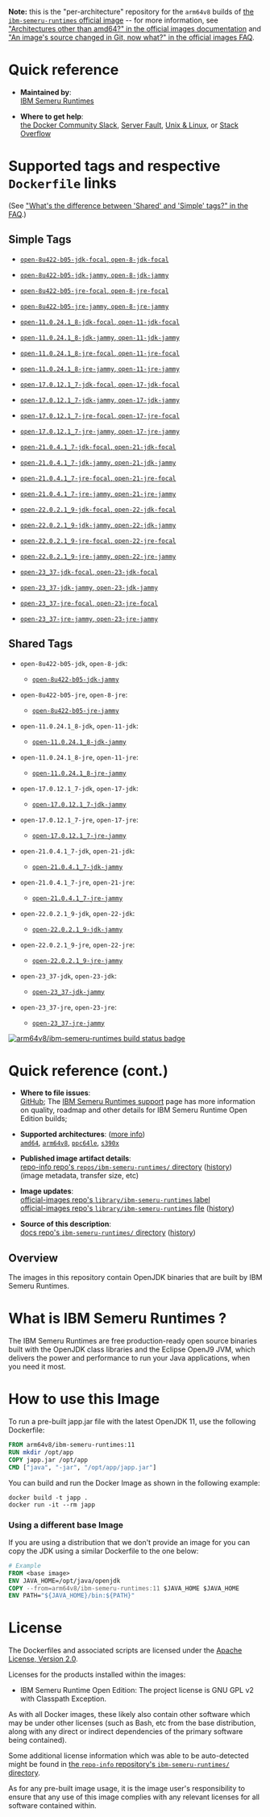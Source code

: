 <!--

********************************************************************************

WARNING:

    DO NOT EDIT "ibm-semeru-runtimes/README.md"

    IT IS AUTO-GENERATED

    (from the other files in "ibm-semeru-runtimes/" combined with a set of templates)

********************************************************************************

-->

**Note:** this is the "per-architecture" repository for the `arm64v8` builds of [the `ibm-semeru-runtimes` official image](https://hub.docker.com/_/ibm-semeru-runtimes) -- for more information, see ["Architectures other than amd64?" in the official images documentation](https://github.com/docker-library/official-images#architectures-other-than-amd64) and ["An image's source changed in Git, now what?" in the official images FAQ](https://github.com/docker-library/faq#an-images-source-changed-in-git-now-what).

# Quick reference

-	**Maintained by**:  
	[IBM Semeru Runtimes](https://github.com/ibmruntimes/semeru-containers)

-	**Where to get help**:  
	[the Docker Community Slack](https://dockr.ly/comm-slack), [Server Fault](https://serverfault.com/help/on-topic), [Unix & Linux](https://unix.stackexchange.com/help/on-topic), or [Stack Overflow](https://stackoverflow.com/help/on-topic)

# Supported tags and respective `Dockerfile` links

(See ["What's the difference between 'Shared' and 'Simple' tags?" in the FAQ](https://github.com/docker-library/faq#whats-the-difference-between-shared-and-simple-tags).)

## Simple Tags

-	[`open-8u422-b05-jdk-focal`, `open-8-jdk-focal`](https://github.com/ibmruntimes/semeru-containers/blob/1212e4fe213cb5b4c65eb260ccbbc40a7eadfb5d/8/jdk/ubuntu/focal/Dockerfile.open.releases.full)

-	[`open-8u422-b05-jdk-jammy`, `open-8-jdk-jammy`](https://github.com/ibmruntimes/semeru-containers/blob/1212e4fe213cb5b4c65eb260ccbbc40a7eadfb5d/8/jdk/ubuntu/jammy/Dockerfile.open.releases.full)

-	[`open-8u422-b05-jre-focal`, `open-8-jre-focal`](https://github.com/ibmruntimes/semeru-containers/blob/1212e4fe213cb5b4c65eb260ccbbc40a7eadfb5d/8/jre/ubuntu/focal/Dockerfile.open.releases.full)

-	[`open-8u422-b05-jre-jammy`, `open-8-jre-jammy`](https://github.com/ibmruntimes/semeru-containers/blob/1212e4fe213cb5b4c65eb260ccbbc40a7eadfb5d/8/jre/ubuntu/jammy/Dockerfile.open.releases.full)

-	[`open-11.0.24.1_8-jdk-focal`, `open-11-jdk-focal`](https://github.com/ibmruntimes/semeru-containers/blob/1212e4fe213cb5b4c65eb260ccbbc40a7eadfb5d/11/jdk/ubuntu/focal/Dockerfile.open.releases.full)

-	[`open-11.0.24.1_8-jdk-jammy`, `open-11-jdk-jammy`](https://github.com/ibmruntimes/semeru-containers/blob/1212e4fe213cb5b4c65eb260ccbbc40a7eadfb5d/11/jdk/ubuntu/jammy/Dockerfile.open.releases.full)

-	[`open-11.0.24.1_8-jre-focal`, `open-11-jre-focal`](https://github.com/ibmruntimes/semeru-containers/blob/1212e4fe213cb5b4c65eb260ccbbc40a7eadfb5d/11/jre/ubuntu/focal/Dockerfile.open.releases.full)

-	[`open-11.0.24.1_8-jre-jammy`, `open-11-jre-jammy`](https://github.com/ibmruntimes/semeru-containers/blob/1212e4fe213cb5b4c65eb260ccbbc40a7eadfb5d/11/jre/ubuntu/jammy/Dockerfile.open.releases.full)

-	[`open-17.0.12.1_7-jdk-focal`, `open-17-jdk-focal`](https://github.com/ibmruntimes/semeru-containers/blob/1212e4fe213cb5b4c65eb260ccbbc40a7eadfb5d/17/jdk/ubuntu/focal/Dockerfile.open.releases.full)

-	[`open-17.0.12.1_7-jdk-jammy`, `open-17-jdk-jammy`](https://github.com/ibmruntimes/semeru-containers/blob/1212e4fe213cb5b4c65eb260ccbbc40a7eadfb5d/17/jdk/ubuntu/jammy/Dockerfile.open.releases.full)

-	[`open-17.0.12.1_7-jre-focal`, `open-17-jre-focal`](https://github.com/ibmruntimes/semeru-containers/blob/1212e4fe213cb5b4c65eb260ccbbc40a7eadfb5d/17/jre/ubuntu/focal/Dockerfile.open.releases.full)

-	[`open-17.0.12.1_7-jre-jammy`, `open-17-jre-jammy`](https://github.com/ibmruntimes/semeru-containers/blob/1212e4fe213cb5b4c65eb260ccbbc40a7eadfb5d/17/jre/ubuntu/jammy/Dockerfile.open.releases.full)

-	[`open-21.0.4.1_7-jdk-focal`, `open-21-jdk-focal`](https://github.com/ibmruntimes/semeru-containers/blob/1212e4fe213cb5b4c65eb260ccbbc40a7eadfb5d/21/jdk/ubuntu/focal/Dockerfile.open.releases.full)

-	[`open-21.0.4.1_7-jdk-jammy`, `open-21-jdk-jammy`](https://github.com/ibmruntimes/semeru-containers/blob/1212e4fe213cb5b4c65eb260ccbbc40a7eadfb5d/21/jdk/ubuntu/jammy/Dockerfile.open.releases.full)

-	[`open-21.0.4.1_7-jre-focal`, `open-21-jre-focal`](https://github.com/ibmruntimes/semeru-containers/blob/1212e4fe213cb5b4c65eb260ccbbc40a7eadfb5d/21/jre/ubuntu/focal/Dockerfile.open.releases.full)

-	[`open-21.0.4.1_7-jre-jammy`, `open-21-jre-jammy`](https://github.com/ibmruntimes/semeru-containers/blob/1212e4fe213cb5b4c65eb260ccbbc40a7eadfb5d/21/jre/ubuntu/jammy/Dockerfile.open.releases.full)

-	[`open-22.0.2.1_9-jdk-focal`, `open-22-jdk-focal`](https://github.com/ibmruntimes/semeru-containers/blob/1212e4fe213cb5b4c65eb260ccbbc40a7eadfb5d/22/jdk/ubuntu/focal/Dockerfile.open.releases.full)

-	[`open-22.0.2.1_9-jdk-jammy`, `open-22-jdk-jammy`](https://github.com/ibmruntimes/semeru-containers/blob/1212e4fe213cb5b4c65eb260ccbbc40a7eadfb5d/22/jdk/ubuntu/jammy/Dockerfile.open.releases.full)

-	[`open-22.0.2.1_9-jre-focal`, `open-22-jre-focal`](https://github.com/ibmruntimes/semeru-containers/blob/1212e4fe213cb5b4c65eb260ccbbc40a7eadfb5d/22/jre/ubuntu/focal/Dockerfile.open.releases.full)

-	[`open-22.0.2.1_9-jre-jammy`, `open-22-jre-jammy`](https://github.com/ibmruntimes/semeru-containers/blob/1212e4fe213cb5b4c65eb260ccbbc40a7eadfb5d/22/jre/ubuntu/jammy/Dockerfile.open.releases.full)

-	[`open-23_37-jdk-focal`, `open-23-jdk-focal`](https://github.com/ibmruntimes/semeru-containers/blob/1212e4fe213cb5b4c65eb260ccbbc40a7eadfb5d/23/jdk/ubuntu/focal/Dockerfile.open.releases.full)

-	[`open-23_37-jdk-jammy`, `open-23-jdk-jammy`](https://github.com/ibmruntimes/semeru-containers/blob/1212e4fe213cb5b4c65eb260ccbbc40a7eadfb5d/23/jdk/ubuntu/jammy/Dockerfile.open.releases.full)

-	[`open-23_37-jre-focal`, `open-23-jre-focal`](https://github.com/ibmruntimes/semeru-containers/blob/1212e4fe213cb5b4c65eb260ccbbc40a7eadfb5d/23/jre/ubuntu/focal/Dockerfile.open.releases.full)

-	[`open-23_37-jre-jammy`, `open-23-jre-jammy`](https://github.com/ibmruntimes/semeru-containers/blob/1212e4fe213cb5b4c65eb260ccbbc40a7eadfb5d/23/jre/ubuntu/jammy/Dockerfile.open.releases.full)

## Shared Tags

-	`open-8u422-b05-jdk`, `open-8-jdk`:

	-	[`open-8u422-b05-jdk-jammy`](https://github.com/ibmruntimes/semeru-containers/blob/1212e4fe213cb5b4c65eb260ccbbc40a7eadfb5d/8/jdk/ubuntu/jammy/Dockerfile.open.releases.full)

-	`open-8u422-b05-jre`, `open-8-jre`:

	-	[`open-8u422-b05-jre-jammy`](https://github.com/ibmruntimes/semeru-containers/blob/1212e4fe213cb5b4c65eb260ccbbc40a7eadfb5d/8/jre/ubuntu/jammy/Dockerfile.open.releases.full)

-	`open-11.0.24.1_8-jdk`, `open-11-jdk`:

	-	[`open-11.0.24.1_8-jdk-jammy`](https://github.com/ibmruntimes/semeru-containers/blob/1212e4fe213cb5b4c65eb260ccbbc40a7eadfb5d/11/jdk/ubuntu/jammy/Dockerfile.open.releases.full)

-	`open-11.0.24.1_8-jre`, `open-11-jre`:

	-	[`open-11.0.24.1_8-jre-jammy`](https://github.com/ibmruntimes/semeru-containers/blob/1212e4fe213cb5b4c65eb260ccbbc40a7eadfb5d/11/jre/ubuntu/jammy/Dockerfile.open.releases.full)

-	`open-17.0.12.1_7-jdk`, `open-17-jdk`:

	-	[`open-17.0.12.1_7-jdk-jammy`](https://github.com/ibmruntimes/semeru-containers/blob/1212e4fe213cb5b4c65eb260ccbbc40a7eadfb5d/17/jdk/ubuntu/jammy/Dockerfile.open.releases.full)

-	`open-17.0.12.1_7-jre`, `open-17-jre`:

	-	[`open-17.0.12.1_7-jre-jammy`](https://github.com/ibmruntimes/semeru-containers/blob/1212e4fe213cb5b4c65eb260ccbbc40a7eadfb5d/17/jre/ubuntu/jammy/Dockerfile.open.releases.full)

-	`open-21.0.4.1_7-jdk`, `open-21-jdk`:

	-	[`open-21.0.4.1_7-jdk-jammy`](https://github.com/ibmruntimes/semeru-containers/blob/1212e4fe213cb5b4c65eb260ccbbc40a7eadfb5d/21/jdk/ubuntu/jammy/Dockerfile.open.releases.full)

-	`open-21.0.4.1_7-jre`, `open-21-jre`:

	-	[`open-21.0.4.1_7-jre-jammy`](https://github.com/ibmruntimes/semeru-containers/blob/1212e4fe213cb5b4c65eb260ccbbc40a7eadfb5d/21/jre/ubuntu/jammy/Dockerfile.open.releases.full)

-	`open-22.0.2.1_9-jdk`, `open-22-jdk`:

	-	[`open-22.0.2.1_9-jdk-jammy`](https://github.com/ibmruntimes/semeru-containers/blob/1212e4fe213cb5b4c65eb260ccbbc40a7eadfb5d/22/jdk/ubuntu/jammy/Dockerfile.open.releases.full)

-	`open-22.0.2.1_9-jre`, `open-22-jre`:

	-	[`open-22.0.2.1_9-jre-jammy`](https://github.com/ibmruntimes/semeru-containers/blob/1212e4fe213cb5b4c65eb260ccbbc40a7eadfb5d/22/jre/ubuntu/jammy/Dockerfile.open.releases.full)

-	`open-23_37-jdk`, `open-23-jdk`:

	-	[`open-23_37-jdk-jammy`](https://github.com/ibmruntimes/semeru-containers/blob/1212e4fe213cb5b4c65eb260ccbbc40a7eadfb5d/23/jdk/ubuntu/jammy/Dockerfile.open.releases.full)

-	`open-23_37-jre`, `open-23-jre`:

	-	[`open-23_37-jre-jammy`](https://github.com/ibmruntimes/semeru-containers/blob/1212e4fe213cb5b4c65eb260ccbbc40a7eadfb5d/23/jre/ubuntu/jammy/Dockerfile.open.releases.full)

[![arm64v8/ibm-semeru-runtimes build status badge](https://img.shields.io/jenkins/s/https/doi-janky.infosiftr.net/job/multiarch/job/arm64v8/job/ibm-semeru-runtimes.svg?label=arm64v8/ibm-semeru-runtimes%20%20build%20job)](https://doi-janky.infosiftr.net/job/multiarch/job/arm64v8/job/ibm-semeru-runtimes/)

# Quick reference (cont.)

-	**Where to file issues**:  
	[GitHub](https://github.com/ibmruntimes/Semeru-Runtimes/issues); The [IBM Semeru Runtimes support](https://ibm.com/semeru-runtimes) page has more information on quality, roadmap and other details for IBM Semeru Runtime Open Edition builds;

-	**Supported architectures**: ([more info](https://github.com/docker-library/official-images#architectures-other-than-amd64))  
	[`amd64`](https://hub.docker.com/r/amd64/ibm-semeru-runtimes/), [`arm64v8`](https://hub.docker.com/r/arm64v8/ibm-semeru-runtimes/), [`ppc64le`](https://hub.docker.com/r/ppc64le/ibm-semeru-runtimes/), [`s390x`](https://hub.docker.com/r/s390x/ibm-semeru-runtimes/)

-	**Published image artifact details**:  
	[repo-info repo's `repos/ibm-semeru-runtimes/` directory](https://github.com/docker-library/repo-info/blob/master/repos/ibm-semeru-runtimes) ([history](https://github.com/docker-library/repo-info/commits/master/repos/ibm-semeru-runtimes))  
	(image metadata, transfer size, etc)

-	**Image updates**:  
	[official-images repo's `library/ibm-semeru-runtimes` label](https://github.com/docker-library/official-images/issues?q=label%3Alibrary%2Fibm-semeru-runtimes)  
	[official-images repo's `library/ibm-semeru-runtimes` file](https://github.com/docker-library/official-images/blob/master/library/ibm-semeru-runtimes) ([history](https://github.com/docker-library/official-images/commits/master/library/ibm-semeru-runtimes))

-	**Source of this description**:  
	[docs repo's `ibm-semeru-runtimes/` directory](https://github.com/docker-library/docs/tree/master/ibm-semeru-runtimes) ([history](https://github.com/docker-library/docs/commits/master/ibm-semeru-runtimes))

## Overview

The images in this repository contain OpenJDK binaries that are built by IBM Semeru Runtimes.

# What is IBM Semeru Runtimes ?

The IBM Semeru Runtimes are free production-ready open source binaries built with the OpenJDK class libraries and the Eclipse OpenJ9 JVM, which delivers the power and performance to run your Java applications, when you need it most.

# How to use this Image

To run a pre-built japp.jar file with the latest OpenJDK 11, use the following Dockerfile:

```dockerfile
FROM arm64v8/ibm-semeru-runtimes:11
RUN mkdir /opt/app
COPY japp.jar /opt/app
CMD ["java", "-jar", "/opt/app/japp.jar"]
```

You can build and run the Docker Image as shown in the following example:

```console
docker build -t japp .
docker run -it --rm japp
```

### Using a different base Image

If you are using a distribution that we don't provide an image for you can copy the JDK using a similar Dockerfile to the one below:

```dockerfile
# Example
FROM <base image>
ENV JAVA_HOME=/opt/java/openjdk
COPY --from=arm64v8/ibm-semeru-runtimes:11 $JAVA_HOME $JAVA_HOME
ENV PATH="${JAVA_HOME}/bin:${PATH}"
```

# License

The Dockerfiles and associated scripts are licensed under the [Apache License, Version 2.0](http://www.apache.org/licenses/LICENSE-2.0.html).

Licenses for the products installed within the images:

-	IBM Semeru Runtime Open Edition: The project license is GNU GPL v2 with Classpath Exception.

As with all Docker images, these likely also contain other software which may be under other licenses (such as Bash, etc from the base distribution, along with any direct or indirect dependencies of the primary software being contained).

Some additional license information which was able to be auto-detected might be found in [the `repo-info` repository's `ibm-semeru-runtimes/` directory](https://github.com/docker-library/repo-info/tree/master/repos/ibm-semeru-runtimes).

As for any pre-built image usage, it is the image user's responsibility to ensure that any use of this image complies with any relevant licenses for all software contained within.
